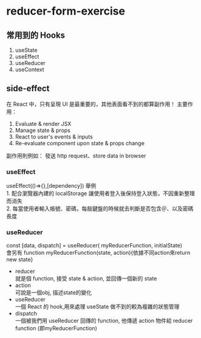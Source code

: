 # reducer-form-exercise

<h2>常用到的 Hooks</h2>


1. useState
2. useEffect
3. useReducer
4. useContext


<h2>side-effect</h2>


在 React 中，只有呈現 UI 是最重要的，其他表面看不到的都算副作用！
主要作用：

1. Evaluate & render JSX
2. Manage state & props
3. React to user's events & inputs
4. Re-evaluate component upon state & props change

副作用則例如： 發送 http request、store data in browser



<h3>useEffect</h3>
useEffect(()=>{},[dependency])
舉例<br>
1. 配合瀏覽器內建的 localStorage 讓使用者登入後保持登入狀態，不因重新整理而消失<br>
2. 每當使用者輸入帳號、密碼，每敲鍵盤的時候就去判斷是否包含＠、以及密碼長度<br>

<h3>useReducer</h3>
const [data, dispatch] = useReducer( myReducerFunction, initialState) <br>
會另有 function myReducerFunction(state, action){依據不同action來return new state}
<ul>
  <li>reducer</li>  就是個 function, 接受 state & action, 並回傳一個新的 state<br>
  <li>action</li>   可說是一個obj, 描述state的變化<br>
  <li>useReducer</li> 一個 React 的 hook,用來處理 useState 做不到的較為複雜的狀態管理<br>
  <li>dispatch</li> 一個被我們用 useReducer 回傳的 function, 他傳遞 action 物件給 reducer function (即myReducerFunction)
<ul>



